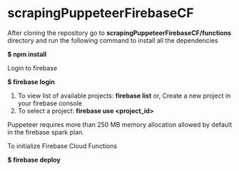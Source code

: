 # scrapingPuppeteerFirebaseCF

After cloning the repository go to **scrapingPuppeteerFirebaseCF/functions** directory and run the following command to install all the dependencies

**$ npm install**

Login to firebase

**$ firebase login**

   1. To view list of available projects:  **firebase list** 
      or, Create a new project in your firebase console
   2. To select a project:  **firebase use <project_id>** 
   
Puppeteer requires more than 250 MB memory allocation allowed by default in the firebase spark plan.

To initialize Firebase Cloud Functions

 **$ firebase deploy**

